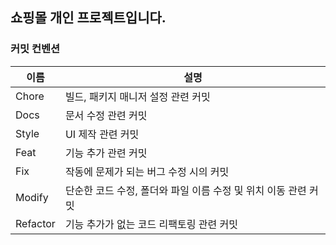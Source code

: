 ## 쇼핑몰 개인 프로젝트입니다.

### 커밋 컨벤션
| 이름 | 설명 |
|--|--|
|Chore|빌드, 패키지 매니저 설정 관련 커밋|
|Docs|문서 수정 관련 커밋|
|Style|UI 제작 관련 커밋|
|Feat|기능 추가 관련 커밋|
|Fix|작동에 문제가 되는 버그 수정 시의 커밋|
|Modify|단순한 코드 수정, 폴더와 파일 이름 수정 및 위치 이동 관련 커밋|
|Refactor|기능 추가가 없는 코드 리팩토링 관련 커밋|